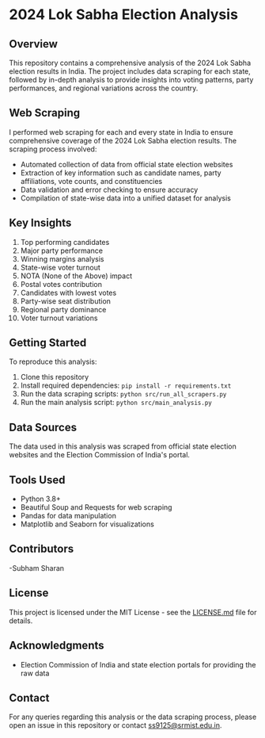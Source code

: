 # 2024 Lok Sabha Election Analysis

## Overview
This repository contains a comprehensive analysis of the 2024 Lok Sabha election results in India. The project includes data scraping for each state, followed by in-depth analysis to provide insights into voting patterns, party performances, and regional variations across the country.


## Web Scraping
I performed web scraping for each and every state in India to ensure comprehensive coverage of the 2024 Lok Sabha election results. The scraping process involved:
- Automated collection of data from official state election websites
- Extraction of key information such as candidate names, party affiliations, vote counts, and constituencies
- Data validation and error checking to ensure accuracy
- Compilation of state-wise data into a unified dataset for analysis

## Key Insights
1. Top performing candidates
2. Major party performance
3. Winning margins analysis
4. State-wise voter turnout
5. NOTA (None of the Above) impact
6. Postal votes contribution
7. Candidates with lowest votes
8. Party-wise seat distribution
9. Regional party dominance
10. Voter turnout variations

## Getting Started
To reproduce this analysis:
1. Clone this repository
2. Install required dependencies: `pip install -r requirements.txt`
3. Run the data scraping scripts: `python src/run_all_scrapers.py`
4. Run the main analysis script: `python src/main_analysis.py`

## Data Sources
The data used in this analysis was scraped from official state election websites and the Election Commission of India's portal. 

## Tools Used
- Python 3.8+
- Beautiful Soup and Requests for web scraping
- Pandas for data manipulation
- Matplotlib and Seaborn for visualizations

## Contributors
-Subham Sharan

## License
This project is licensed under the MIT License - see the [LICENSE.md](LICENSE.md) file for details.

## Acknowledgments
- Election Commission of India and state election portals for providing the raw data

## Contact
For any queries regarding this analysis or the data scraping process, please open an issue in this repository or contact ss9125@srmist.edu.in.
